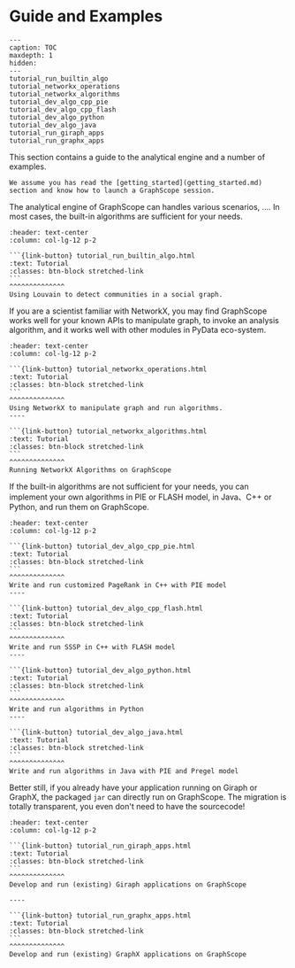 # Guide and Examples

```{toctree} arguments
---
caption: TOC
maxdepth: 1
hidden:
---
tutorial_run_builtin_algo
tutorial_networkx_operations
tutorial_networkx_algorithms
tutorial_dev_algo_cpp_pie
tutorial_dev_algo_cpp_flash
tutorial_dev_algo_python
tutorial_dev_algo_java
tutorial_run_giraph_apps
tutorial_run_graphx_apps
```


This section contains a guide to the analytical engine and a number of examples.

```{tip}
We assume you has read the [getting_started](getting_started.md) section and know how to launch a GraphScope session.
```

The analytical engine of GraphScope can handles various scenarios, .... In most cases, the built-in algorithms are sufficient for your needs.

````{panels}
:header: text-center
:column: col-lg-12 p-2

```{link-button} tutorial_run_builtin_algo.html
:text: Tutorial
:classes: btn-block stretched-link
```
^^^^^^^^^^^^^^
Using Louvain to detect communities in a social graph.
````

If you are a scientist familiar with NetworkX, you may find GraphScope works well for your known APIs to manipulate graph, to invoke an analysis algorithm, and it works well with other modules in PyData eco-system.

````{panels}
:header: text-center
:column: col-lg-12 p-2

```{link-button} tutorial_networkx_operations.html
:text: Tutorial
:classes: btn-block stretched-link
```
^^^^^^^^^^^^^^
Using NetworkX to manipulate graph and run algorithms.
----

```{link-button} tutorial_networkx_algorithms.html
:text: Tutorial
:classes: btn-block stretched-link
```
^^^^^^^^^^^^^^
Running NetworkX Algorithms on GraphScope
````

If the built-in algorithms are not sufficient for your needs, you can implement your own algorithms in PIE or FLASH model, in Java、C++ or Python, and run them on GraphScope.

````{panels}
:header: text-center
:column: col-lg-12 p-2

```{link-button} tutorial_dev_algo_cpp_pie.html
:text: Tutorial
:classes: btn-block stretched-link
```
^^^^^^^^^^^^^^
Write and run customized PageRank in C++ with PIE model
----

```{link-button} tutorial_dev_algo_cpp_flash.html
:text: Tutorial
:classes: btn-block stretched-link
```
^^^^^^^^^^^^^^
Write and run SSSP in C++ with FLASH model
----

```{link-button} tutorial_dev_algo_python.html
:text: Tutorial
:classes: btn-block stretched-link
```
^^^^^^^^^^^^^^
Write and run algorithms in Python
----

```{link-button} tutorial_dev_algo_java.html
:text: Tutorial
:classes: btn-block stretched-link
```
^^^^^^^^^^^^^^
Write and run algorithms in Java with PIE and Pregel model
````

Better still, if you already have your application running on Giraph or GraphX, the packaged `jar` can directly run on GraphScope. The migration is totally transparent, you even don't need to have the sourcecode!

````{panels}
:header: text-center
:column: col-lg-12 p-2

```{link-button} tutorial_run_giraph_apps.html
:text: Tutorial
:classes: btn-block stretched-link
```
^^^^^^^^^^^^^^
Develop and run (existing) Giraph applications on GraphScope

----

```{link-button} tutorial_run_graphx_apps.html
:text: Tutorial
:classes: btn-block stretched-link
```
^^^^^^^^^^^^^^
Develop and run (existing) GraphX applications on GraphScope
````
